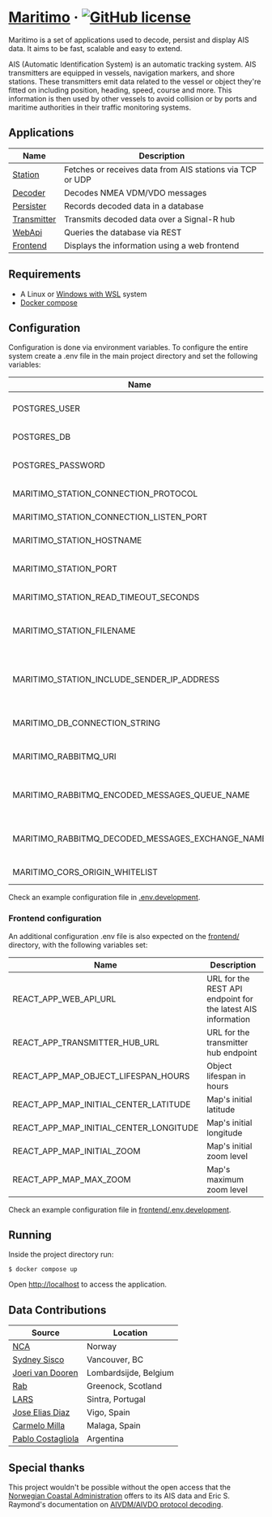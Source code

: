# [Maritimo](https://maritimo.digital/) &middot; [![GitHub license](https://img.shields.io/badge/license-MIT-blue.svg)](https://github.com/t-recx/maritimo/blob/main/LICENSE)

Maritimo is a set of applications used to decode, persist and display AIS data. It aims to be fast, scalable and easy to extend.

AIS (Automatic Identification System) is an automatic tracking system. AIS transmitters are equipped in vessels, navigation markers, and shore stations. These transmitters emit data related to the vessel or object they're fitted on including position, heading, speed, course and more. This information is then used by other vessels to avoid collision or by ports and maritime authorities in their traffic monitoring systems.

## Applications

| Name                                    | Description                                               |
| --------------------------------------- | --------------------------------------------------------- |
| [Station](station/)                     | Fetches or receives data from AIS stations via TCP or UDP |
| [Decoder](decoder/)                     | Decodes NMEA VDM/VDO messages                             |
| [Persister](backend/Persister.App/)     | Records decoded data in a database                        |
| [Transmitter](backend/Transmitter.App/) | Transmits decoded data over a Signal-R hub                |
| [WebApi](backend/WebApi.App/)           | Queries the database via REST                             |
| [Frontend](frontend/)                   | Displays the information using a web frontend             |

## Requirements

- A Linux or [Windows with WSL](https://docs.microsoft.com/en-us/windows/wsl/install) system
- [Docker compose](https://docs.docker.com/compose/)

## Configuration

Configuration is done via environment variables.
To configure the entire system create a .env file in the main project directory and set the following variables:

| Name                                             | Description                                             |
| ------------------------------------------------ | ------------------------------------------------------- |
| POSTGRES_USER                                    | PostgreSQL database user name                           |
| POSTGRES_DB                                      | PostgreSQL database name                                |
| POSTGRES_PASSWORD                                | PostgreSQL database password                            |
| MARITIMO_STATION_CONNECTION_PROTOCOL             | Protocol to use (TCP/UDP/FILE)                          |
| MARITIMO_STATION_CONNECTION_LISTEN_PORT          | Listen port (UDP)                                       |
| MARITIMO_STATION_HOSTNAME                        | Station host name (TCP)                                 |
| MARITIMO_STATION_PORT                            | Station connection port (TCP)                           |
| MARITIMO_STATION_READ_TIMEOUT_SECONDS            | Station read timeout (TCP)                              |
| MARITIMO_STATION_FILENAME                        | Filename with VDM/VDO sentences (FILE)                  |
| MARITIMO_STATION_INCLUDE_SENDER_IP_ADDRESS       | Includes the source's ip address on the encoded message |
| MARITIMO_DB_CONNECTION_STRING                    | Database connection string                              |
| MARITIMO_RABBITMQ_URI                            | URI for the RabbitMQ broker instance                    |
| MARITIMO_RABBITMQ_ENCODED_MESSAGES_QUEUE_NAME    | Broker queue name for encoded messages                  |
| MARITIMO_RABBITMQ_DECODED_MESSAGES_EXCHANGE_NAME | Broker exchange name for decoded messages               |
| MARITIMO_CORS_ORIGIN_WHITELIST                   | CORS origin whitelist                                   |

Check an example configuration file in [.env.development](.env.development).

### Frontend configuration

An additional configuration .env file is also expected on the [frontend/](frontend/) directory, with the following variables set:

| Name                                   | Description                                                  |
| -------------------------------------- | ------------------------------------------------------------ |
| REACT_APP_WEB_API_URL                  | URL for the REST API endpoint for the latest AIS information |
| REACT_APP_TRANSMITTER_HUB_URL          | URL for the transmitter hub endpoint                         |
| REACT_APP_MAP_OBJECT_LIFESPAN_HOURS    | Object lifespan in hours                                     |
| REACT_APP_MAP_INITIAL_CENTER_LATITUDE  | Map's initial latitude                                       |
| REACT_APP_MAP_INITIAL_CENTER_LONGITUDE | Map's initial longitude                                      |
| REACT_APP_MAP_INITIAL_ZOOM             | Map's initial zoom level                                     |
| REACT_APP_MAP_MAX_ZOOM                 | Map's maximum zoom level                                     |

Check an example configuration file in [frontend/.env.development](frontend/.env.development).

## Running

Inside the project directory run:

    $ docker compose up

Open [http://localhost](http://localhost) to access the application.

## Data Contributions

| Source                                          | Location              |
| ----------------------------------------------- | --------------------- |
| [NCA](https://www.kystverket.no/en/)            | Norway                |
| [Sydney Sisco](https://www.sydsis.co/)          | Vancouver, BC         |
| [Joeri van Dooren](https://rf.guru/sdr)         | Lombardsijde, Belgium |
| [Rab](https://www.qrz.com/db/MM7BVP/)           | Greenock, Scotland    |
| [LARS](https://www.lars.pt/)                    | Sintra, Portugal      |
| [Jose Elias Diaz](https://www.qrz.com/db/EB1AO) | Vigo, Spain           |
| [Carmelo Milla](https://www.olaje.com/)         | Malaga, Spain         |
| [Pablo Costagliola](http://www.cx1rv.com)       | Argentina             |

## Special thanks

This project wouldn't be possible without the open access that the [Norwegian Coastal Administration](https://www.kystverket.no/en/) offers to its AIS data and Eric S. Raymond's documentation on [AIVDM/AIVDO protocol decoding](https://gpsd.gitlab.io/gpsd/AIVDM.html).
